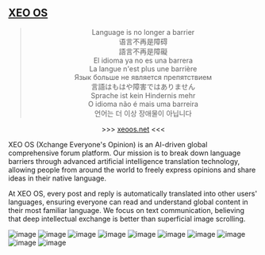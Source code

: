 ## [XEO OS](https://xeoos.net)
<div align="center">
  
> Language is no longer a barrier  
> 语言不再是障碍  
> 語言不再是障礙  
> El idioma ya no es una barrera  
> La langue n'est plus une barrière  
> Язык больше не является препятствием  
> 言語はもはや障害ではありません  
> Sprache ist kein Hindernis mehr  
> O idioma não é mais uma barreira  
> 언어는 더 이상 장애물이 아닙니다

\>\>\> [xeoos.net](https://xeoos.net) <<<

</div>

XEO OS (Xchange Everyone's Opinion) is an AI-driven global comprehensive forum platform. Our mission is to break down language barriers through advanced artificial intelligence translation technology, allowing people from around the world to freely express opinions and share ideas in their native language.

At XEO OS, every post and reply is automatically translated into other users' languages, ensuring everyone can read and understand global content in their most familiar language. We focus on text communication, believing that deep intellectual exchange is better than superficial image scrolling.

![image](https://github.com/user-attachments/assets/807d9627-bcc9-4820-b8d0-bb7e3e8bfddd)
![image](https://github.com/user-attachments/assets/7d3fd7b5-a3c6-429f-8090-546d076f69f8)
![image](https://github.com/user-attachments/assets/7529aab3-845c-4bf6-9023-cdb1607bc363)
![image](https://github.com/user-attachments/assets/33335926-db5b-4f32-a7af-9d5deafc8c2a)
![image](https://github.com/user-attachments/assets/2ac25c01-1af9-4269-bdcc-9ece4b8fd488)
![image](https://github.com/user-attachments/assets/90968ee3-cebb-4529-b123-e628934d778a)
![image](https://github.com/user-attachments/assets/84dd4d4a-93a6-404f-8e4a-ec4673791a7f)
![image](https://github.com/user-attachments/assets/a2052591-c15d-4251-876e-80874571499a)
![image](https://github.com/user-attachments/assets/772ed61d-5324-4a42-8d40-6a2c4d84fec7)
![image](https://github.com/user-attachments/assets/153d4ab6-7809-4ef2-8720-a6b2c58b91c5)
